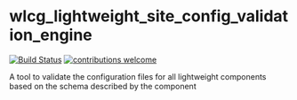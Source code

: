 # wlcg_lightweight_site_config_validation_engine
[![Build Status](https://travis-ci.org/WLCG-Lightweight-Sites/wlcg_lightweight_site_config_validation_engine.svg?branch=master)](https://travis-ci.org/WLCG-Lightweight-Sites/wlcg_lightweight_site_config_validation_engine)
[![contributions welcome](https://img.shields.io/badge/contributions-welcome-brightgreen.svg?style=flat)](https://github.com/dwyl/esta/issues)

A tool to validate the configuration files for all lightweight components based on the schema described by the component
